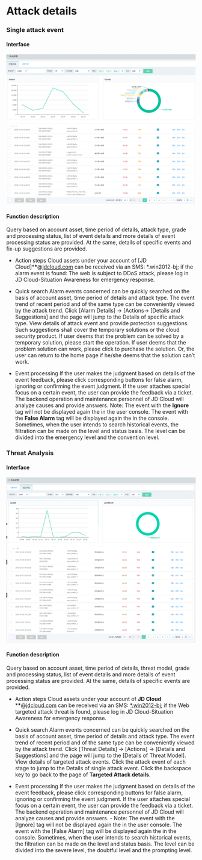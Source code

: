 # Attack details

### Single attack event

#### Interface

![](../../../../image/Situational-Awareness/ad-11.png)

#### Function description
Query based on account asset, time period of details, attack type, grade and processing status, list of event details and more details of event processing status are provided. At the same, details of specific events and fix-up suggestions are provided.

- Action steps
Cloud assets under your account of [JD Cloud]***\***@[jdcloud.com](https://jdcloud.com/) can be received via an SMS: *.win2012-bj; if the alarm event is found: The web is subject to DDoS attack, please log in JD Cloud-Situation Awareness for emergency response.

 - Quick search
Alarm events concerned can be quickly searched on the basis of account asset, time period of details and attack type. The event trend of recent period and of the same type can be conveniently viewed by the attack trend.
Click [Alarm Details] -> [Actions-> [Details and Suggestions] and the page will jump to the Details of specific attack type. View details of attack event and provide protection suggestions. Such suggestions shall cover the temporary solutions or the cloud security product.
If user deems that the problem can be solved by a temporary solution, please start the operation. If user deems that the problem solution can work, please click to purchase the solution. Or, the user can return to the home page if he/she deems that the solution can’t work.

  - Event processing
If the user makes the judgment based on details of the event feedback, please click corresponding buttons for false alarm, ignoring or confirming the event judgment. If the user attaches special focus on a certain event, the user can provide the feedback via a ticket. The backend operation and maintenance personnel of JD Cloud will analyze causes and provide answers.
Note: The event with the **Ignore** tag will not be displayed again the in the user console. The event with the **False Alarm** tag will be displayed again the in the console. Sometimes, when the user intends to search historical events, the filtration can be made on the level and status basis. The level can be divided into the emergency level and the convention level.

### Threat Analysis

#### Interface

  ![](../../../../image/Situational-Awareness/ad-22.png)

#### Function description
Query based on account asset, time period of details, threat model, grade and processing status, list of event details and more details of event processing status are provided. At the same, details of specific events are provided.

- Action steps
Cloud assets under your account of **JD Cloud** ***\***@[jdcloud.com](https://jdcloud.com/) can be received via an SMS: [*.win2012-bj](https://login.xxx.com/); if the Web targeted attack threat is found, please log in JD Cloud-Situation Awareness for emergency response.

 - Quick search
Alarm events concerned can be quickly searched on the basis of account asset, time period of details and attack type. The event trend of recent period and of the same type can be conveniently viewed by the attack trend.
Click [Threat Details] -> [Actions] -> [Details and Suggestions] and the page will jump to the [Details of Threat Model]. View details of targeted attack events.
Click the attack event of each stage to jump to the Details of single attack event.
Click the backspace key to go back to the page of **Targeted Attack details**.

- Event processing
If the user makes the judgment based on details of the event feedback, please click corresponding buttons for false alarm, ignoring or confirming the event judgment. If the user attaches special focus on a certain event, the user can provide the feedback via a ticket. The backend operation and maintenance personnel of JD Cloud will analyze causes and provide answers.
        - Note: The event with the [Ignore] tag will not be displayed again the in the user console. The event with the [False Alarm] tag will be displayed again the in the console. Sometimes, when the user intends to search historical events, the filtration can be made on the level and status basis. The level can be divided into the severe level, the doubtful level and the prompting level.
